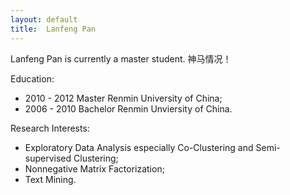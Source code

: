 ```yaml
---
layout: default
title:  Lanfeng Pan
---
```


Lanfeng Pan is currently a master student. 神马情况！

Education:
 -  2010 - 2012   Master Renmin University of China; 
 -  2006 - 2010   Bachelor Renmin Unviersity of China.

Research Interests:
 -  Exploratory Data Analysis especially Co-Clustering and Semi-supervised Clustering;
 -  Nonnegative Matrix Factorization;
 -  Text Mining.  
